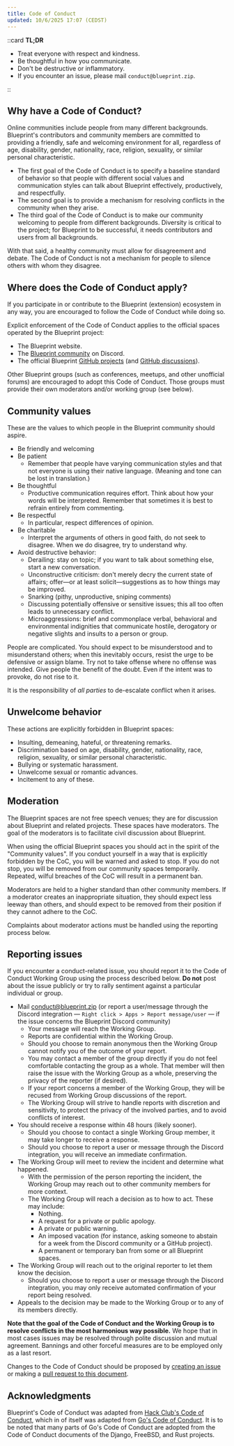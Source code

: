 ```yaml
---
title: Code of Conduct
updated: 10/6/2025 17:07 (CEDST)
---
```


::card
**TL;DR**

- Treat everyone with respect and kindness.
- Be thoughtful in how you communicate.
- Don't be destructive or inflammatory.
- If you encounter an issue, please mail `conduct@blueprint.zip`.

::

## Why have a Code of Conduct?

Online communities include people from many different backgrounds. Blueprint's contributors and community members are committed to providing a friendly, safe and welcoming environment for all, regardless of age, disability, gender, nationality, race, religion, sexuality, or similar personal characteristic.

- The first goal of the Code of Conduct is to specify a baseline standard of behavior so that people with different social values and communication styles can talk about Blueprint effectively, productively, and respectfully.
- The second goal is to provide a mechanism for resolving conflicts in the community when they arise.
- The third goal of the Code of Conduct is to make our community welcoming to people from different backgrounds. Diversity is critical to the project; for Blueprint to be successful, it needs contributors and users from all backgrounds.

With that said, a healthy community must allow for disagreement and debate. The Code of Conduct is not a mechanism for people to silence others with whom they disagree.

## Where does the Code of Conduct apply?

If you participate in or contribute to the Blueprint (extension) ecosystem in any way, you are encouraged to follow the Code of Conduct while doing so.

Explicit enforcement of the Code of Conduct applies to the official spaces operated by the Blueprint project:

- The Blueprint website.
- The [Blueprint community](https://discord.com/servers/blueprint-1063548024825057451) on Discord.
- The official Blueprint [GitHub projects](https://github.com/blueprintframework) (and [GitHub discussions](https://github.com/orgs/blueprintframework/discussions)).

Other Blueprint groups (such as conferences, meetups, and other unofficial forums) are encouraged to adopt this Code of Conduct. Those groups must provide their own moderators and/or working group (see below).

## Community values

These are the values to which people in the Blueprint community should aspire.

- Be friendly and welcoming
- Be patient
  - Remember that people have varying communication styles and that not everyone is using their native language. (Meaning and tone can be lost in translation.)
- Be thoughtful
  - Productive communication requires effort. Think about how your words will be interpreted. Remember that sometimes it is best to refrain entirely from commenting.
- Be respectful
  - In particular, respect differences of opinion.
- Be charitable
  - Interpret the arguments of others in good faith, do not seek to disagree. When we do disagree, try to understand why.
- Avoid destructive behavior:
  - Derailing: stay on topic; if you want to talk about something else, start a new conversation.
  - Unconstructive criticism: don't merely decry the current state of affairs; offer—or at least solicit—suggestions as to how things may be improved.
  - Snarking (pithy, unproductive, sniping comments)
  - Discussing potentially offensive or sensitive issues; this all too often leads to unnecessary conflict.
  - Microaggressions: brief and commonplace verbal, behavioral and environmental indignities that communicate hostile, derogatory or negative slights and insults to a person or group.

People are complicated. You should expect to be misunderstood and to misunderstand others; when this inevitably occurs, resist the urge to be defensive or assign blame. Try not to take offense where no offense was intended. Give people the benefit of the doubt. Even if the intent was to provoke, do not rise to it.

It is the responsibility of _all parties_ to de-escalate conflict when it arises.

## Unwelcome behavior

These actions are explicitly forbidden in Blueprint spaces:

- Insulting, demeaning, hateful, or threatening remarks.
- Discrimination based on age, disability, gender, nationality, race, religion, sexuality, or similar personal characteristic.
- Bullying or systematic harassment.
- Unwelcome sexual or romantic advances.
- Incitement to any of these.

## Moderation

The Blueprint spaces are not free speech venues; they are for discussion about Blueprint and related projects. These spaces have moderators. The goal of the moderators is to facilitate civil discussion about Blueprint.

When using the official Blueprint spaces you should act in the spirit of the "Community values". If you conduct yourself in a way that is explicitly forbidden by the CoC, you will be warned and asked to stop. If you do not stop, you will be removed from our community spaces temporarily. Repeated, wilful breaches of the CoC will result in a permanent ban.

Moderators are held to a higher standard than other community members. If a moderator creates an inappropriate situation, they should expect less leeway than others, and should expect to be removed from their position if they cannot adhere to the CoC.

Complaints about moderator actions must be handled using the reporting process below.

## Reporting issues

If you encounter a conduct-related issue, you should report it to the Code of Conduct Working Group using the process described below. **Do not** post about the issue publicly or try to rally sentiment against a particular individual or group.

- Mail [conduct@blueprint.zip](mailto:conduct@blueprint.zip) (or report a user/message through the Discord integration — `Right click > Apps > Report message/user` — if the issue concerns the Blueprint Discord community)
  - Your message will reach the Working Group.
  - Reports are confidential within the Working Group.
  - Should you choose to remain anonymous then the Working Group cannot notify you of the outcome of your report.
  - You may contact a member of the group directly if you do not feel comfortable contacting the group as a whole. That member will then raise the issue with the Working Group as a whole, preserving the privacy of the reporter (if desired).
  - If your report concerns a member of the Working Group, they will be recused from Working Group discussions of the report.
  - The Working Group will strive to handle reports with discretion and sensitivity, to protect the privacy of the involved parties, and to avoid conflicts of interest.
- You should receive a response within 48 hours (likely sooner).
  - Should you choose to contact a single Working Group member, it may take longer to receive a response.
  - Should you choose to report a user or message through the Discord integration, you will receive an immediate confirmation.
- The Working Group will meet to review the incident and determine what happened.
  - With the permission of the person reporting the incident, the Working Group may reach out to other community members for more context.
  - The Working Group will reach a decision as to how to act. These may include:
    - Nothing.
    - A request for a private or public apology.
    - A private or public warning.
    - An imposed vacation (for instance, asking someone to abstain for a week from the Discord community or a GitHub project).
    - A permanent or temporary ban from some or all Blueprint spaces.
- The Working Group will reach out to the original reporter to let them know the decision.
  - Should you choose to report a user or message through the Discord integration, you may only receive automated confirmation of your report being resolved.
- Appeals to the decision may be made to the Working Group or to any of its members directly.

**Note that the goal of the Code of Conduct and the Working Group is to resolve conflicts in the most harmonious way possible.** We hope that in most cases issues may be resolved through polite discussion and mutual agreement. Bannings and other forceful measures are to be employed only as a last resort.

Changes to the Code of Conduct should be proposed by [creating an issue](https://github.com/blueprintframework/web/issues/new) or making a [pull request to this document](https://github.com/BlueprintFramework/web/edit/master/apps/frontend/content/legal/conduct.md).

## Acknowledgments

Blueprint's Code of Conduct was adapted from [Hack Club's Code of Conduct](https://hackclub.com/conduct/), which in of itself was adapted from [Go's Code of Conduct](https://github.com/golang/go/commit/aa487e66f869785837275ee20441a53888a51bb2). It is to be noted that many parts of Go's Code of Conduct are adopted from the Code of Conduct documents of the Django, FreeBSD, and Rust projects.

